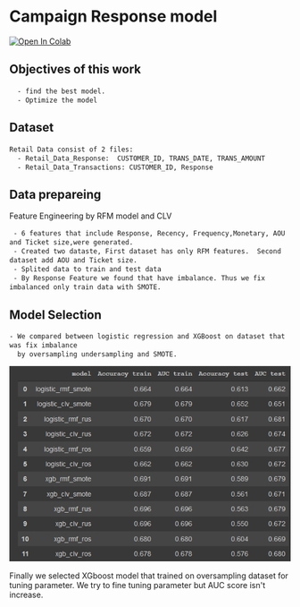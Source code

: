 # Campaign Response model
[![Open In Colab](https://colab.research.google.com/assets/colab-badge.svg)](https://colab.research.google.com/drive/1IGurHVvDiRBBvdoL0bn47odCuBCSwVdZ?authuser=3#scrollTo=_5yYAWOwBb-b)
## Objectives of this work 
 
 
      - find the best model.
      - Optimize the model


## Dataset
    Retail Data consist of 2 files:
      - Retail_Data_Response:  CUSTOMER_ID, TRANS_DATE, TRANS_AMOUNT
      - Retail_Data_Transactions: CUSTOMER_ID, Response
      
## Data prepareing
   
   Feature Engineering by RFM model and CLV
   
     - 6 features that include Response, Recency, Frequency,Monetary, AOU and Ticket size,were generated.
     - Created two dataste, First dataset has only RFM features.  Second dataset add AOU and Ticket size. 
     - Splited data to train and test data
     - By Response Feature we found that have imbalance. Thus we fix imbalanced only train data with SMOTE.
   
 
 ## Model Selection
    - We compared between logistic regression and XGBoost on dataset that was fix imbalance 
      by oversampling undersampling and SMOTE.
   
   ![alt tag](https://github.com/PBussara/BADS7105/blob/main/04%20Campaign%20Response%20Model/results_campaign_respone_model.jpg)
   
   Finally we selected XGboost model that trained on oversampling dataset for tuning parameter.
   We try to fine tuning parameter but AUC score isn't increase.
     

